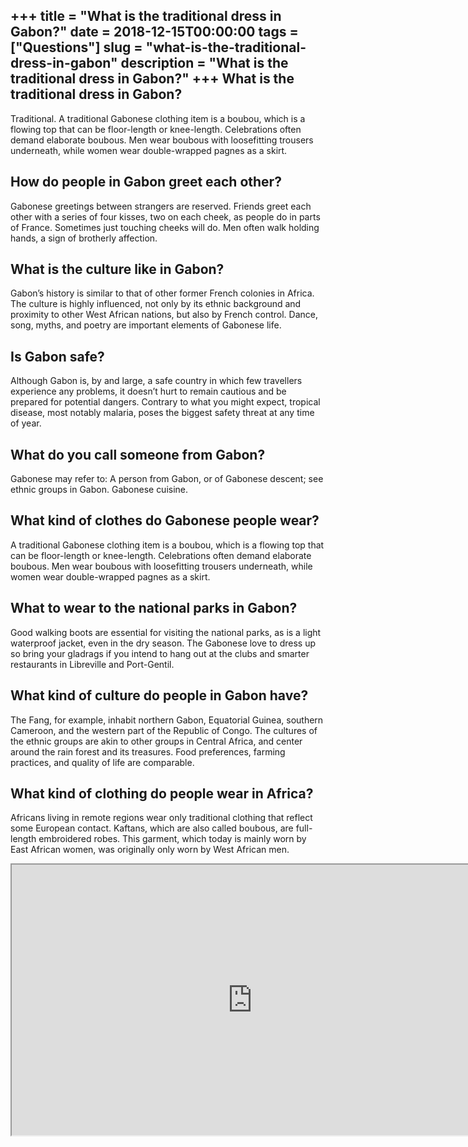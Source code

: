 +++
title = "What is the traditional dress in Gabon?"
date = 2018-12-15T00:00:00
tags = ["Questions"]
slug = "what-is-the-traditional-dress-in-gabon"
description = "What is the traditional dress in Gabon?"
+++
What is the traditional dress in Gabon?
---------------------------------------

Traditional. A traditional Gabonese clothing item is a boubou, which is a flowing top that can be floor-length or knee-length. Celebrations often demand elaborate boubous. Men wear boubous with loosefitting trousers underneath, while women wear double-wrapped pagnes as a skirt.

How do people in Gabon greet each other?
----------------------------------------

Gabonese greetings between strangers are reserved. Friends greet each other with a series of four kisses, two on each cheek, as people do in parts of France. Sometimes just touching cheeks will do. Men often walk holding hands, a sign of brotherly affection.

What is the culture like in Gabon?
----------------------------------

Gabon’s history is similar to that of other former French colonies in Africa. The culture is highly influenced, not only by its ethnic background and proximity to other West African nations, but also by French control. Dance, song, myths, and poetry are important elements of Gabonese life.

Is Gabon safe?
--------------

Although Gabon is, by and large, a safe country in which few travellers experience any problems, it doesn’t hurt to remain cautious and be prepared for potential dangers. Contrary to what you might expect, tropical disease, most notably malaria, poses the biggest safety threat at any time of year.

What do you call someone from Gabon?
------------------------------------

Gabonese may refer to: A person from Gabon, or of Gabonese descent; see ethnic groups in Gabon. Gabonese cuisine.

What kind of clothes do Gabonese people wear?
---------------------------------------------

A traditional Gabonese clothing item is a boubou, which is a flowing top that can be floor-length or knee-length. Celebrations often demand elaborate boubous. Men wear boubous with loosefitting trousers underneath, while women wear double-wrapped pagnes as a skirt.

What to wear to the national parks in Gabon?
--------------------------------------------

Good walking boots are essential for visiting the national parks, as is a light waterproof jacket, even in the dry season. The Gabonese love to dress up so bring your gladrags if you intend to hang out at the clubs and smarter restaurants in Libreville and Port-Gentil.

What kind of culture do people in Gabon have?
---------------------------------------------

The Fang, for example, inhabit northern Gabon, Equatorial Guinea, southern Cameroon, and the western part of the Republic of Congo. The cultures of the ethnic groups are akin to other groups in Central Africa, and center around the rain forest and its treasures. Food preferences, farming practices, and quality of life are comparable.

What kind of clothing do people wear in Africa?
-----------------------------------------------

Africans living in remote regions wear only traditional clothing that reflect some European contact. Kaftans, which are also called boubous, are full-length embroidered robes. This garment, which today is mainly worn by East African women, was originally only worn by West African men.

<iframe allow="accelerometer; autoplay; clipboard-write; encrypted-media; gyroscope; picture-in-picture" allowfullscreen="" class="__youtube_prefs__  epyt-is-override  no-lazyload" data-no-lazy="1" data-origheight="433" data-origwidth="770" data-skipgform_ajax_framebjll="" height="433" id="_ytid_30215" loading="lazy" src="https://www.youtube.com/embed/_A47xbO-Wos?enablejsapi=1&autoplay=0&cc_load_policy=0&cc_lang_pref=&iv_load_policy=1&loop=0&modestbranding=0&rel=1&fs=1&playsinline=0&autohide=2&theme=dark&color=red&controls=1&" title="YouTube player" width="770"></iframe>